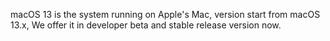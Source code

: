 macOS 13 is the system running on Apple's Mac, version start from macOS 13.x, We offer it in developer beta and stable release version now.